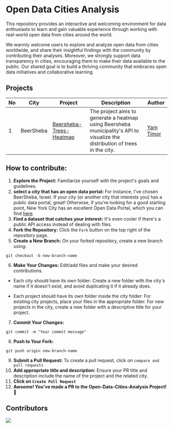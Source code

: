 # Open Data Cities Analysis
This repository provides an interactive and welcoming environment for data enthusiasts to learn and gain valuable experience through working with real-world open data from cities around the world.

We warmly welcome users to explore and analyze open data from cities worldwide, and share their insightful findings with the community by contributing their analyses. Moreover, we strongly support data transparency in cities, encouraging them to make their data available to the public. Our shared goal is to build a thriving community that embraces open data initiatives and collaborative learning.

## Projects
| No  | City       | Project                 | Description                                                                  | Author     |
| --- | ---------- | ----------------------- | ---------------------------------------------------------------------------- | ---------- |
| 1   | BeerSheba  | [Beersheba-Trees-Heatmap](https://github.com/yamtimor/Open-Data-Cities-Analysis/tree/main/BeerSheba/Beersheba-Trees-Heatmap) | The project aims to generate a heatmap using Beersheba municipality's API to visualize the distribution of trees in the city. | [Yam Timor](https://github.com/yamtimor) |

## How to contribute:
1. **Explore the Project:** Familiarize yourself with the project's goals and guidelines.
2. **select a city that has an open data portal:** For instance, I've chosen BeerSheba, Israel. If your city (or another city that interests you) has a public data portal, great! Otherwise, if you're looking for a good starting point, New York City has an excellent Open Data Portal, which you can find [here]( https://opendata.cityofnewyork.us/).
3. **Find a dataset that catches your interest:**  It's even cooler if there's a public API access instead of dealing with files.
4. **Fork the Repository:** Click the `Fork` button on the top right of the repository page.
5. **Create a New Branch:** On your forked repository, create a new branch using:
```
git checkout -b new-branch-name
```

6. **Make Your Changes:** Edit/add files and make your desired contributions.

- Each city should have its own folder: Create a new folder with the city's name if it doesn't exist, and avoid duplicating it if it already does.

- Each project should have its own folder inside the city folder: For existing city projects, place your files in the appropriate folder. For new projects in the city, create a new folder with a descriptive title for your project.

7. **Commit Your Changes:**
```
git commit -m "Your commit message"
```
8. **Push to Your Fork:**
```
git push origin new-branch-name
```
9. **Submit a Pull Request:** To create a pull request, click on `compare and pull requests`
10. **Add appropriate title and description:** Ensure your PR title and description include the name of the project and the related city.
11. **Click on `Create Pull Request`**
12. **Awsome! You've made a PR to the Open-Data-Cities-Analysis Project! 🚀**

## Contributors
<a href="https://github.com/yamtimor/Open-Data-Cities-Analysis/graphs/contributors">
  <img src="https://contrib.rocks/image?repo=yamtimor/Open-Data-Cities-Analysis" />
</a>
